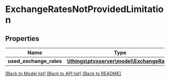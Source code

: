 # ExchangeRatesNotProvidedLimitation

## Properties
Name | Type | Description | Notes
------------ | ------------- | ------------- | -------------
**used_exchange_rates** | [**\ithings\ptvxserver\model\ExchangeRate[]**](ExchangeRate.md) |  | [optional] 

[[Back to Model list]](../../README.md#documentation-for-models) [[Back to API list]](../../README.md#documentation-for-api-endpoints) [[Back to README]](../../README.md)

